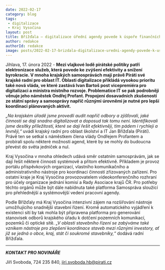 ```yaml
---
date: 2022-02-17
category: blog
tags:
 - digitalizace
 - Kraj Vysočina
layout: post
title: Břížďala – digitalizace úřední agendy povede k úspoře finančních prostředků
author: redakce
authorId: redakce
image: posts/2022-02-17-brizdala-digitalizace-uredni-agendy-povede-k-uspore-financnich-prostredku.jpg
---
```


Jihlava, 17. února 2022 - **Mezi vlajkové lodě pirátské politiky patří elektronizace služeb, která povede ke zvýšení efektivity a snížení byrokracie. V mnoha krajských samosprávách mají právě Piráti své krajské radní pro oblast IT. Oblasti digitalizace přikládá vysokou prioritu také nová vláda, ve které zastává Ivan Bartoš post vicepremiéra pro digitalizaci a ministra místního rozvoje. Problematice IT se pak podrobněji věnuje jeho náměstek Ondřej Profant. Propojení dosavadních zkušeností ze státní správy a samosprávy napříč různými úrovněmi je nutné pro lepší koordinaci plánovaných aktivit.**

*„Na krajském úřadě jsme provedli audit napříč odbory a zjišťovali, jaké činnosti se dají snadno digitalizovat a doposud tak tomu není. Identifikovali jsme desítky příležitostí, které se dají řešit efektivněji, tím pádem i rychleji a levněji,“* uvádí krajský radní pro oblast školství a IT Jan Břížďala (Piráti). Právě ten se setkal s náměstkem člena vlády Ondřejem Profantem a probírali spolu některé možnosti agend, které by se mohly do budoucna převést do světa jedniček a nul.

Kraj Vysočina v mnoha ohledech udává směr ostatním samosprávám, jak se dají řešit některé činnosti systémově a přitom efektivně. Příkladem je provoz portálu příspěvkových organizací, vlastního komunikačního a administrativního nástroje pro koordinaci činností zřizovaných zařízení. Pro ostatní kraje je Kraj Vysočina provozovatelem videokonferenčního rozhraní pro účely organizace jednání komisí a Rady Asociace krajů ČR. Pro potřeby těchto orgánů může být dále nabídnuta také platforma Samospráva sloužící pro přehlednější a systémovější vedení pracovní agendy.

Podle Břížďaly má Kraj Vysočina intenzivní zájem na rozšiřování nástroje umožňujícího snadnější stavební řízení. Kromě automatického vyjádření k existenci sítí by tak mohla být připravena platforma pro generování stanovisek odborů krajského úřadu k dotčení pozemních komunikací, pozemků či optické sítě. *„V oblasti stavebního řízení se zabýváme také vznikem nástroje pro zlepšení koordinace staveb mezi různými investory, ať již se jedná o obce, kraj, stát či soukromé stavebníky,“* dodává radní Břížďala.

---

***KONTAKT PRO NOVINÁŘE*** 

Jiří Svoboda, 724 235 840, <jiri.svoboda.hb@pirati.cz>

